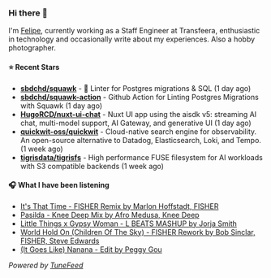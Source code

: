 ### Hi there 👋

I'm [Felipe](https://felipevm.com), currently working as a Staff Engineer at Transfeera, enthusiastic in technology and occasionally write about my experiences. Also a hobby photographer.

#### ⭐ Recent Stars
- **[sbdchd/squawk](https://github.com/sbdchd/squawk)** - 🐘 Linter for Postgres migrations &amp; SQL (1 day ago)
- **[sbdchd/squawk-action](https://github.com/sbdchd/squawk-action)** - Github Action for Linting Postgres Migrations with Squawk (1 day ago)
- **[HugoRCD/nuxt-ui-chat](https://github.com/HugoRCD/nuxt-ui-chat)** - Nuxt UI app using the aisdk v5: streaming AI chat, multi-model support, AI Gateway, and generative UI (1 day ago)
- **[quickwit-oss/quickwit](https://github.com/quickwit-oss/quickwit)** - Cloud-native search engine for observability. An open-source alternative to Datadog, Elasticsearch, Loki, and Tempo. (1 week ago)
- **[tigrisdata/tigrisfs](https://github.com/tigrisdata/tigrisfs)** - High performance FUSE filesystem for AI workloads with S3 compatible backends (1 week ago)

#### 🎧 What I have been listening
- [It&#39;s That Time - FISHER Remix by Marlon Hoffstadt, FISHER](https://open.spotify.com/track/3GiORO0zRwRT3g9CCklzkQ)
- [Pasilda - Knee Deep Mix by Afro Medusa, Knee Deep](https://open.spotify.com/track/2BUL7sF7y5oBYUQarVCukR)
- [Little Things x Gypsy Woman - L BEATS MASHUP by Jorja Smith](https://open.spotify.com/track/2AlCe2DDxELeESF5IP3t9K)
- [World Hold On (Children Of The Sky) - FISHER Rework by Bob Sinclar, FISHER, Steve Edwards](https://open.spotify.com/track/6kTwzV93qpcovlRPmBOXmn)
- [(It Goes Like) Nanana - Edit by Peggy Gou](https://open.spotify.com/track/23RoR84KodL5HWvUTneQ1w)

_Powered by [TuneFeed](https://tunefeed.app?ref=github.com)_
